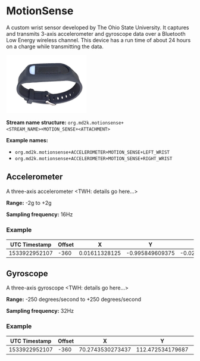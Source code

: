 # MotionSense

A custom wrist sensor developed by The Ohio State University.  It captures and
transmits 3-axis accelerometer and gyroscope data over a Bluetooth Low Energy
wireless channel. This device has a run time of about 24 hours on a charge while
transmitting the data.

![MotionSense Hardware](../../images/MotionSenseWrist.png)

**Stream name structure:**
`org.md2k.motionsense+<STREAM_NAME>+MOTION_SENSE+<ATTACHMENT>`

**Example names:**
- `org.md2k.motionsense+ACCELEROMETER+MOTION_SENSE+LEFT_WRIST`
- `org.md2k.motionsense+ACCELEROMETER+MOTION_SENSE+RIGHT_WRIST`


## Accelerometer
A three-axis accelerometer <TWH: details go here...>

**Range:** -2g to +2g

**Sampling frequency:** 16Hz

### Example

| UTC Timestamp | Offset | X             | Y               | Z                |
| ------------- | ------ | ------------- | --------------- | ---------------- |
| 1533922952107 | -360   | 0.01611328125 | -0.995849609375 | -0.0215847572013 |


## Gyroscope
A three-axis gyroscope <TWH: details go here...>

**Range:** -250 degrees/second to +250 degrees/second

**Sampling frequency:** 32Hz

### Example

| UTC Timestamp | Offset | X                | Y                | Z                |
| ------------- | ------ | ---------------- | ---------------- | ---------------- |
| 1533922952107 | -360   | 70.2743530273437 | 112.472534179687 | -50.689697265625 |
